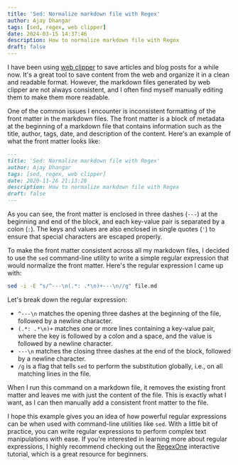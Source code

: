 ```yaml
---
title: 'Sed: Normalize markdown file with Regex'
author: Ajay Dhangar
tags: [sed, regex, web clipper]
date: 2024-03-15 14:37:46
description: How to normalize markdown file with Regex
draft: false
---
```


I have been using [web clipper](https://www.notion.so/web-clipper) to save articles and blog posts for a while now. It's a great tool to save content from the web and organize it in a clean and readable format. However, the markdown files generated by web clipper are not always consistent, and I often find myself manually editing them to make them more readable.

<!-- truncate -->

One of the common issues I encounter is inconsistent formatting of the front matter in the markdown files. The front matter is a block of metadata at the beginning of a markdown file that contains information such as the title, author, tags, date, and description of the content. Here's an example of what the front matter looks like:

```markdown
---
title: 'Sed: Normalize markdown file with Regex'
author: Ajay Dhangar
tags: [sed, regex, web clipper]
date: 2020-11-26 21:13:28
description: How to normalize markdown file with Regex
draft: false
---
```

As you can see, the front matter is enclosed in three dashes (`---`) at the beginning and end of the block, and each key-value pair is separated by a colon (`:`). The keys and values are also enclosed in single quotes (`'`) to ensure that special characters are escaped properly.

To make the front matter consistent across all my markdown files, I decided to use the `sed` command-line utility to write a simple regular expression that would normalize the front matter. Here's the regular expression I came up with:

```bash
sed -i -E "s/^---\n(.*: .*\n)+---\n//g" file.md
```

Let's break down the regular expression:

- `^---\n` matches the opening three dashes at the beginning of the file, followed by a newline character.
- `(.*: .*\n)+` matches one or more lines containing a key-value pair, where the key is followed by a colon and a space, and the value is followed by a newline character.
- `---\n` matches the closing three dashes at the end of the block, followed by a newline character.
- `/g` is a flag that tells `sed` to perform the substitution globally, i.e., on all matching lines in the file.

When I run this command on a markdown file, it removes the existing front matter and leaves me with just the content of the file. This is exactly what I want, as I can then manually add a consistent front matter to the file.

I hope this example gives you an idea of how powerful regular expressions can be when used with command-line utilities like `sed`. With a little bit of practice, you can write regular expressions to perform complex text manipulations with ease. If you're interested in learning more about regular expressions, I highly recommend checking out the [RegexOne](https://regexone.com/) interactive tutorial, which is a great resource for beginners.